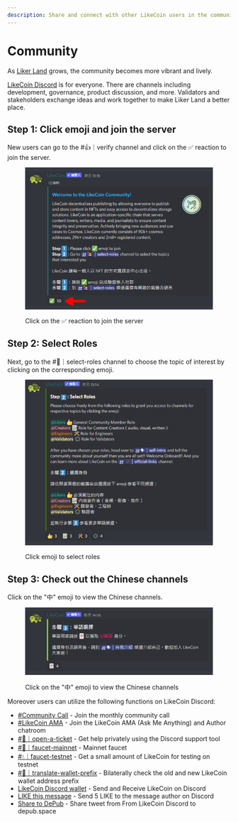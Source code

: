 ```yaml
---
description: Share and connect with other LikeCoin users in the community
---
```


# Community

As [Liker Land](https://liker.land/) grows, the community becomes more vibrant and lively.

[LikeCoin Discord](http://discord.gg/likecoin) is for everyone. There are channels including development, governance, product discussion, and more. Validators and stakeholders exchange ideas and work together to make Liker Land a better place.

## Step 1: Click emoji and join the server

New users can go to the #👍｜verify channel and click on the ✅ reaction to join the server.

<figure><img src="../../.gitbook/assets/discord 1.png" alt=""><figcaption><p>Click on the ✅ reaction to join the server</p></figcaption></figure>

## Step 2: Select Roles

Next, go to the #🙋｜select-roles channel to choose the topic of interest by clicking on the corresponding emoji.

<figure><img src="../../.gitbook/assets/discord 2.png" alt=""><figcaption><p>Click emoji to select roles</p></figcaption></figure>

## Step 3: Check out the Chinese channels

Click on the "中" emoji to view the Chinese channels.

<figure><img src="../../.gitbook/assets/discord 3.png" alt=""><figcaption><p>Click on the "中" emoji to view the Chinese channels</p></figcaption></figure>

Moreover users can utilize the following functions on LikeCoin Discord:

* [#Community Call](community-call.md) - Join the monthly community call
* [#LikeCoin AMA](likecoin-ama.md) - Join the LikeCoin AMA (Ask Me Anything) and Author chatroom
* [#🎫｜open-a-ticket](open-a-ticket.md) - Get help privately using the Discord support tool
* [#🌊｜faucet-mainnet](../faucet.md) - Mainnet faucet
* [#💧｜faucet-testnet](faucet-testnet.md) - Get a small amount of LikeCoin for testing on testnet
* [#🔁｜translate-wallet-prefix](translate-wallet-prefix.md) - Bilaterally check the old and new LikeCoin wallet address prefix
* [LikeCoin Discord wallet](discord-wallet.md) - Send and Receive LikeCoin on Discord
* [LIKE this message](like-this-message.md) - Send 5 LIKE to the message author on Discord
* [Share to DePub](../../user-guide/depub.space/from-likecoin-discord-to-depub.space.md) - Share tweet from From LikeCoin Discord to depub.space
